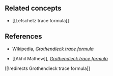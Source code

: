 
## Related concepts

* [[Lefschetz trace formula]]

## References

* Wikipedia, _[Grothendieck trace formula](http://en.wikipedia.org/wiki/Grothendieck_trace_formula)_

* [[Akhil Mathew]], _[Grothendieck trace formula](https://amathew.wordpress.com/tag/grothendieck-trace-formula/)_

[[!redirects Grothendieck trace formula]]

